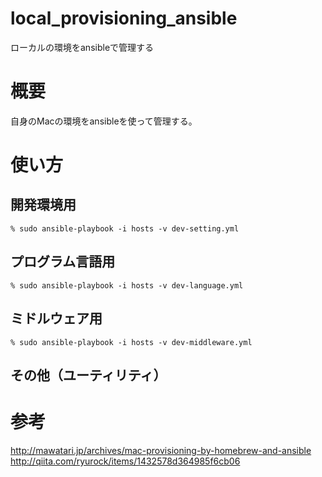 # local_provisioning_ansible
ローカルの環境をansibleで管理する


# 概要
自身のMacの環境をansibleを使って管理する。

# 使い方

## 開発環境用

```
% sudo ansible-playbook -i hosts -v dev-setting.yml
```

## プログラム言語用

```
% sudo ansible-playbook -i hosts -v dev-language.yml
```


## ミドルウェア用
```
% sudo ansible-playbook -i hosts -v dev-middleware.yml
```


## その他（ユーティリティ）



# 参考

http://mawatari.jp/archives/mac-provisioning-by-homebrew-and-ansible
http://qiita.com/ryurock/items/1432578d364985f6cb06
